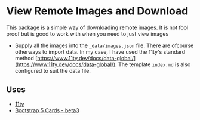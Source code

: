 # View Remote Images and Download

This package is a simple way of downloading remote images. It is not fool proof but is good to work with when you need to just view images

* Supply all the images into the `_data/images.json` file. There are ofcourse otherways to import data. In my case, I have used the 11ty's standard method [https://www.11ty.dev/docs/data-global/](https://www.11ty.dev/docs/data-global/). The template `index.md` is also configured to suit the data file.

## Uses
* [11ty](https://www.11ty.dev/)
* [Bootstrap 5 Cards - beta3](https://getbootstrap.com/docs/5.0/components/card/)
